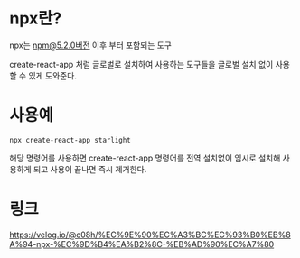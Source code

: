 # npx란?
npx는 npm@5.2.0버전 이후 부터 포함되는 도구

create-react-app 처럼 글로벌로 설치하여 사용하는 도구들을 글로벌 설치 없이 사용할 수 있게 도와준다.


# 사용예
```
npx create-react-app starlight
```
해당 명령어를 사용하면 create-react-app 명령어를 전역 설치없이 임시로 설치해 사용하게 되고 사용이 끝나면 즉시 제거한다. 


# 링크
https://velog.io/@c08h/%EC%9E%90%EC%A3%BC%EC%93%B0%EB%8A%94-npx-%EC%9D%B4%EA%B2%8C-%EB%AD%90%EC%A7%80